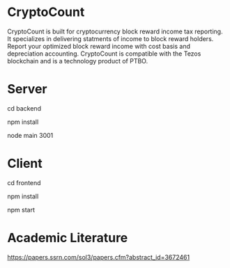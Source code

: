 # CryptoCount
CryptoCount is built for cryptocurrency block reward income tax reporting. It specializes in delivering statments of income to block reward holders. Report your optimized block reward income with cost basis and depreciation accounting. CryptoCount is compatible with the Tezos blockchain and is a technology product of PTBO.

# Server
cd backend

npm install

node main 3001

# Client

cd frontend

npm install 

npm start

# Academic Literature

https://papers.ssrn.com/sol3/papers.cfm?abstract_id=3672461
